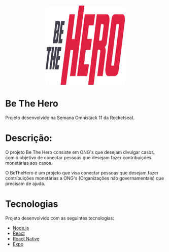 
<p align="center">
  <a href="" rel="noopener">
 <img width=250px height=250px src="https://github.com/nerialexandre/be-the-hero/blob/master/frontend/src/assets/logo.svg" alt="Project logo"></a>
</p>

# Be The Hero
Projeto desenvolvido na Semana Omnistack 11 da Rocketseat.

# Descrição:

O projeto Be The Hero consiste em ONG's que desejam divulgar casos, com o objetivo de conectar pessoas que desejam fazer contribuições monetárias aos casos.

O BeTheHero é um projeto que visa conectar pessoas que desejam fazer contribuições monetárias a ONG's (Organizações não governamentais) que precisam de ajuda.


# Tecnologias

Projeto desenvolvido com as seguintes tecnologias:

- [Node.js](https://nodejs.org/en/)
- [React](https://reactjs.org)
- [React Native](https://facebook.github.io/react-native/)
- [Expo](https://expo.io/)